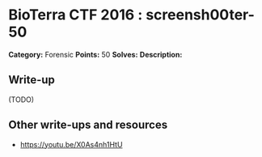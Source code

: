 # BioTerra CTF 2016 : screensh00ter-50

**Category:** Forensic
**Points:** 50
**Solves:** 
**Description:**



## Write-up

(TODO)

## Other write-ups and resources

* https://youtu.be/X0As4nh1HtU
